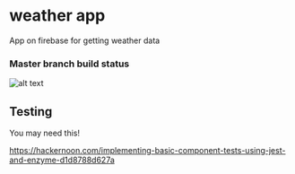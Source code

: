 # weather app

App on firebase for getting weather data


### Master branch build status

![alt text](https://travis-ci.org/apollowebdesigns/react-weather.svg?branch=master)

## Testing

You may need this!

https://hackernoon.com/implementing-basic-component-tests-using-jest-and-enzyme-d1d8788d627a